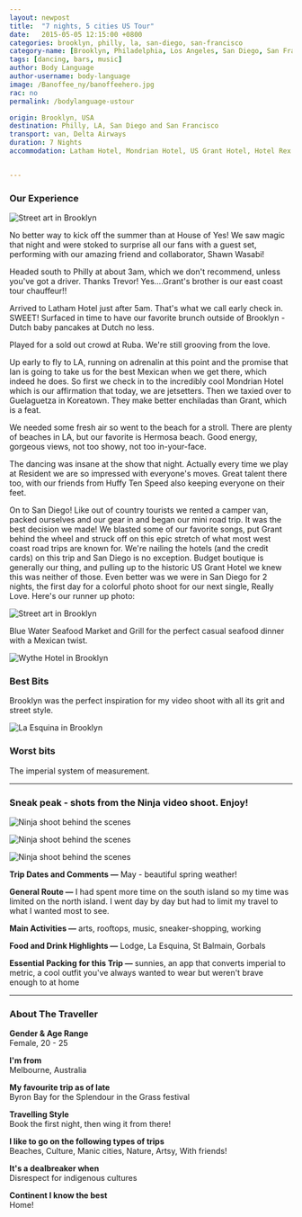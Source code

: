 ```yaml
---
layout: newpost
title:  "7 nights, 5 cities US Tour"
date:   2015-05-05 12:15:00 +0800
categories: brooklyn, philly, la, san-diego, san-francisco
category-name: [Brooklyn, Philadelphia, Los Angeles, San Diego, San Francisco]
tags: [dancing, bars, music]
author: Body Language
author-username: body-language
image: /Banoffee_ny/banoffeehero.jpg
rac: no
permalink: /bodylanguage-ustour

origin: Brooklyn, USA
destination: Philly, LA, San Diego and San Francisco
transport: van, Delta Airways
duration: 7 Nights
accommodation: Latham Hotel, Mondrian Hotel, US Grant Hotel, Hotel Rex  


---
```


### Our Experience

![Street art in Brooklyn](/img/Banoffee_ny/streetart.jpg "Street art in Brooklyn")

No better way to kick off the summer than at House of Yes! We saw magic that night and were stoked to surprise all our fans with a guest set, performing with our amazing friend and collaborator, Shawn Wasabi!

Headed south to Philly at about 3am, which we don't recommend, unless you've got a driver. Thanks Trevor! Yes....Grant's brother is our east coast tour chauffeur!!

Arrived to Latham Hotel just after 5am. That's what we call early check in. SWEET! Surfaced in time to have our favorite brunch outside of Brooklyn - Dutch baby pancakes at Dutch no less.

Played for a sold out crowd at Ruba. We're still grooving from the love.

Up early to fly to LA, running on adrenalin at this point and the promise that Ian is going to take us for the best Mexican when we get there, which indeed he does. So first we check in to the incredibly cool Mondrian Hotel which is our affirmation that today, we are jetsetters. Then we taxied over to Guelaguetza in Koreatown. They make better enchiladas than Grant, which is a feat.

We needed some fresh air so went to the beach for a stroll. There are plenty of beaches in LA, but our favorite is Hermosa beach. Good energy, gorgeous views, not too showy, not too in-your-face.

The dancing was insane at the show that night. Actually every time we play at Resident we are so impressed with everyone's moves. Great talent there too, with our friends from Huffy Ten Speed also keeping everyone on their feet.   

On to San Diego! Like out of country tourists we rented a camper van, packed ourselves and our gear in and began our mini road trip. It was the best decision we made! We blasted some of our favorite songs, put Grant behind the wheel and struck off on this epic stretch of what most west coast road trips are known for. We're nailing the hotels (and the credit cards) on this trip and San Diego is no exception. Budget boutique is generally our thing, and pulling up to the historic US Grant Hotel we knew this was neither of those. Even better was we were in San Diego for 2 nights, the first day for a colorful photo shoot for our next single, Really Love. Here's our runner up photo:   

![Street art in Brooklyn](/img/Banoffee_ny/streetart.jpg "Street art in Brooklyn")

Blue Water Seafood Market and Grill for the perfect casual seafood dinner with a Mexican twist.

![Wythe Hotel in Brooklyn](/img/Banoffee_ny/wythe.jpg "Wythe Hotel in Brooklyn")

### Best Bits

Brooklyn was the perfect inspiration for my video shoot with all its grit and street style.

![La Esquina in Brooklyn](/img/Banoffee_ny/laesquina.jpg "La Esquina in Brooklyn")

### Worst bits

The imperial system of measurement.

<hr />

### Sneak peak - shots from the Ninja video shoot. Enjoy!

![Ninja shoot behind the scenes](/img/Banoffee_ny/behindthescenes1.jpg "Ninja shoot behind the scenes")

![Ninja shoot behind the scenes](/img/Banoffee_ny/behindthescenes2.jpg "Ninja shoot behind the scenes")

![Ninja shoot behind the scenes](/img/Banoffee_ny/behindthescenes3.jpg "Ninja shoot behind the scenes")


**Trip Dates and Comments &mdash;** May - beautiful spring weather!

**General Route &mdash;** I had spent more time on the south island so my time was limited on the north island. I went day by day but had to limit my travel to what I wanted most to see.

**Main Activities &mdash;** arts, rooftops, music, sneaker-shopping, working

**Food and Drink Highlights &mdash;** Lodge, La Esquina, St Balmain, Gorbals

**Essential Packing for this Trip &mdash;** sunnies, an app that converts imperial to metric, a cool outfit you've always wanted to wear but weren't brave enough to at home

<hr />

### About The Traveller

**Gender & Age Range<br />** Female, 20 - 25

**I'm from <br />** Melbourne, Australia

**My favourite trip as of late <br />** Byron Bay for the Splendour in the Grass festival

**Travelling Style <br />** Book the first night, then wing it from there!

**I like to go on the following types of trips <br />** Beaches, Culture, Manic cities, Nature, Artsy, With friends!

**It's a dealbreaker when <br />** Disrespect for indigenous cultures

**Continent I know the best <br />** Home!
